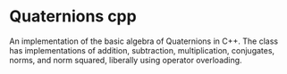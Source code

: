 # Quaternions cpp
 An implementation of the basic algebra of Quaternions in C++. The class has implementations of addition, subtraction, multiplication, conjugates, norms, and norm squared, liberally using operator overloading. 
